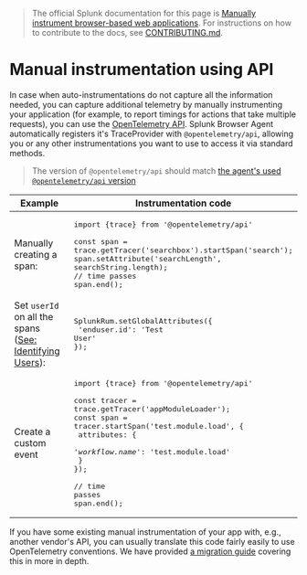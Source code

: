 > The official Splunk documentation for this page is [Manually instrument browser-based web applications](https://quickdraw.splunk.com/redirect/?product=Observability&location=github.rum.manual.instrumentation&version=current). For instructions on how to contribute to the docs, see [CONTRIBUTING.md](../CONTRIBUTING.md#documentation).

# Manual instrumentation using API

In case when auto-instrumentations do not capture all the information needed, you can capture additional telemetry by manually instrumenting your application (for example, to report timings for actions that take multiple requests), you can use the [OpenTelemetry API](https://open-telemetry.github.io/opentelemetry-js-api/). Splunk Browser Agent automatically registers it's TraceProvider with `@opentelemetry/api`, allowing you or any other instrumentations you want to use to access it via standard methods.

> The version of `@opentelemetry/api` should match [the agent's used `@opentelemetry/api` version](https://github.com/signalfx/splunk-otel-js-web#open-telemetry-version) <!-- TODO when stable it may be of same major and up to same minor version -->

|Example|Instrumentation code|
|---|---|
|Manually creating a span:|<pre>import {trace} from '@opentelemetry/api'<br><br>const span = trace.getTracer('searchbox').startSpan('search');<br>span.setAttribute('searchLength', searchString.length);<br>// time passes<br>span.end();</pre>|
|Set `userId` on all the spans ([See: Identifying Users](IdentifyingUsers.md)):|<pre>SplunkRum.setGlobalAttributes({<br>  'enduser.id': 'Test User'<br>});</pre>|
|Create a custom event|<pre>import {trace} from '@opentelemetry/api'<br><br>const tracer = trace.getTracer('appModuleLoader');<br>const span = tracer.startSpan('test.module.load', {<br>  attributes: {<br>    <em>'workflow.name'</em>: 'test.module.load'<br>  }<br>});<br><br>// time passes<br>span.end();</pre>|

If you have some existing manual instrumentation of your app with, e.g., another vendor's API, you can usually translate this code fairly easily to use OpenTelemetry conventions. We have provided [a migration guide](https://github.com/signalfx/splunk-otel-js-web/blob/main/docs/MigratingInstrumentation.md) covering this in more in depth.
